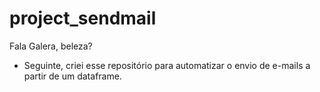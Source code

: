 # project_sendmail

Fala Galera, beleza?

- Seguinte, criei esse repositório para automatizar o envio de e-mails a partir de um dataframe.
